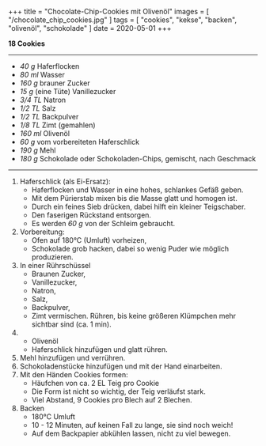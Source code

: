 +++
title = "Chocolate-Chip-Cookies mit Olivenöl"
images = [ "/chocolate_chip_cookies.jpg" ]
tags = [ "cookies", "kekse", "backen", "olivenöl", "schokolade" ]
date = 2020-05-01
+++

**18 Cookies**

---

- *40 g* Haferflocken
- *80 ml* Wasser
- *160 g* brauner Zucker
- *15 g* (eine Tüte) Vanillezucker
- *3/4 TL* Natron
- *1/2 TL* Salz
- *1/2 TL* Backpulver
- *1/8 TL* Zimt (gemahlen)
- *160 ml* Olivenöl
- *60 g* vom vorbereiteten Haferschlick
- *190 g* Mehl
- *180 g* Schokolade oder Schokoladen-Chips, gemischt, nach Geschmack

---

1. Haferschlick (als Ei-Ersatz):
   * Haferflocken und Wasser in eine hohes, schlankes Gefäß geben.
   * Mit dem Pürierstab mixen bis die Masse glatt und homogen ist.
   * Durch ein feines Sieb drücken, dabei hilft ein kleiner Teigschaber.
   * Den faserigen Rückstand entsorgen.
   * Es werden *60 g* von der Schleim gebraucht.
2. Vorbereitung:
   * Ofen auf 180°C (Umluft) vorheizen,
   * Schokolade grob hacken, dabei so wenig Puder wie möglich produzieren.
3. In einer Rührschüssel
   * Braunen Zucker,
   * Vanillezucker,
   * Natron,
   * Salz,
   * Backpulver,
   * Zimt
   vermischen. Rühren, bis keine größeren Klümpchen mehr sichtbar sind (ca. 1 min).
4. * Olivenöl
   * Haferschlick
   hinzufügen und glatt rühren.
5. Mehl hinzufügen und verrühren.
6. Schokoladenstücke hinzufügen und mit der Hand einarbeiten.
7. Mit den Händen Cookies formen:
   * Häufchen von ca. 2 EL Teig pro Cookie
   * Die Form ist nicht so wichtig, der Teig verläufst stark.
   * Viel Abstand, 9 Cookies pro Blech auf 2 Blechen.
8. Backen
   * 180°C Umluft
   * 10 - 12 Minuten, auf keinen Fall zu lange, sie sind noch weich!
   * Auf dem Backpapier abkühlen lassen, nicht zu viel bewegen.
